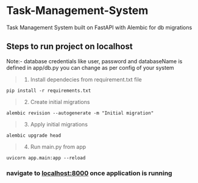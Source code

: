 # Task-Management-System
Task Management System built on FastAPI with Alembic for db migrations

## Steps to run project on localhost

Note:- database credentials like user, password and databaseName is defined in app/db.py you can change as per config of your system

> 1. Install dependecies from requirement.txt file
                    
  `pip install -r requirements.txt`

> 2. Create initial migrations
                    
  `alembic revision --autogenerate -m "Initial migration"`

> 3. Apply initial migrations
                    
  `alembic upgrade head`

> 4. Run main.py from app
                    
  `uvicorn app.main:app --reload`


### navigate to  [localhost:8000](http://localhost:8000) once application is running